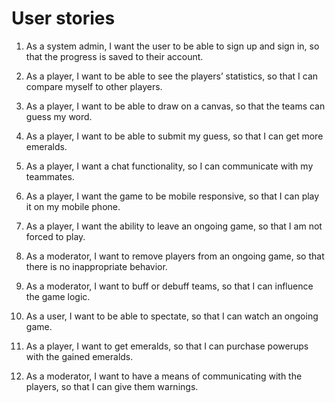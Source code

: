 # User stories
1. As a system admin, I want the user to be able to sign up and sign in, so that the progress is saved to their account.

2. As a player, I want to be able to see the players’ statistics, so that I can compare myself to other players.

3. As a player, I want to be able to draw on a canvas, so that the teams can guess my word. 

4. As a player, I want to be able to submit my guess, so that I can get more emeralds.

5. As a player, I want a chat functionality, so I can communicate with my teammates.

6. As a player, I want the game to be mobile responsive, so that I can play it on my mobile phone.

7. As a player, I want the ability to leave an ongoing game, so that I am not forced to play.

8. As a moderator, I want to remove players from an ongoing game, so that there is no inappropriate behavior.

9. As a moderator, I want to buff or debuff teams, so that I can influence the game logic.

10. As a user, I want to be able to spectate, so that I can watch an ongoing game.

11. As a player, I want to get emeralds, so that I can purchase powerups with the gained emeralds.

12. As a moderator, I want to have a means of communicating with the players, so that I can give them warnings. 